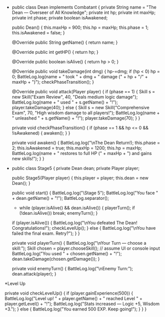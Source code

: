 
* public class Dean implements Combatant {
    private String name = "The Dean — Overseer of All Knowledge";
    private int hp;
    private int maxHp;
    private int phase;
    private boolean isAwakened;

    public Dean() {
        this.maxHp = 900;
        this.hp = maxHp;
        this.phase = 1;
        this.isAwakened = false;
    }

    @Override
    public String getName() 
    { 
    return name; 
    }

    @Override
    public int getHP() { 
    return hp; 
    }
    

    @Override
    public boolean isAlive() { 
    return hp > 0;
    }

    @Override
    public void takeDamage(int dmg) {
        hp-=dmg;
        if (hp < 0) hp = 0;
        BattleLog.log(name + " took " + dmg + " damage (" + hp + "/" + maxHp + ")");
        checkPhaseTransition();
    }

    @Override
    public void attack(Player player) {
        if (phase == 1) {
            Skill s = new Skill("Exam Review", 40, "Deals medium logic damage");
            BattleLog.log(name + " used " + s.getName() + "!");
            player.takeDamage(40);
        } else {
            Skill s = new Skill("Comprehensive Exam", 70, "High wisdom damage to all players!");
            BattleLog.log(name + " unleashed " + s.getName() + "!");
            player.takeDamage(70);
        }
    }

    private void checkPhaseTransition() {
        if (phase == 1 && hp <= 0 && !isAwakened) {
            awaken();
        }
    }

    private void awaken() {
        BattleLog.log("\nThe Dean Return!);
        this.phase = 2;
        this.isAwakened = true;
        this.maxHp = 1200;
        this.hp = maxHp;
        BattleLog.log(name + " restores to full HP (" + maxHp + ") and gains new skills!");
    }
}

* public class Stage5 {
    private Dean dean;
    private Player player;
    
    public Stage5(Player player) {
        this.player = player;
        this.dean = new Dean();
    }

    public void start() {
        BattleLog.log("\Stage 5");
        BattleLog.log("You face " + dean.getName() + "!");
        BattleLog.separator();

     *   while (player.isAlive() && dean.isAlive()) {
            playerTurn();
            if (!dean.isAlive()) break;
            enemyTurn();
        }

     if (player.isAlive()) {
            BattleLog.log("\nYou defeated The Dean! Congratulations!");
            checkLevelUp();
        } else {
            BattleLog.log("\nYou have failed the final exam. Retry?");
        }
    }

    private void playerTurn() {
        BattleLog.log("\nYour Turn — choose a skill:");
        Skill chosen = player.chooseSkill();  // assume UI or console input
        BattleLog.log("You used " + chosen.getName() + "!");
        dean.takeDamage(chosen.getDamage());
    }

    private void enemyTurn() {
        BattleLog.log("\nEnemy Turn:");
        dean.attack(player);
    }

*Level Up

 private void checkLevelUp() {
        if (player.gainExperience(500)) {
            BattleLog.log("Level up! " + player.getName() + " reached Level " + player.getLevel() + "!");
            BattleLog.log("Stats increased — Logic +5, Wisdom +3.");
        } else {
            BattleLog.log("You earned 500 EXP. Keep going!");
        }
    }
}
